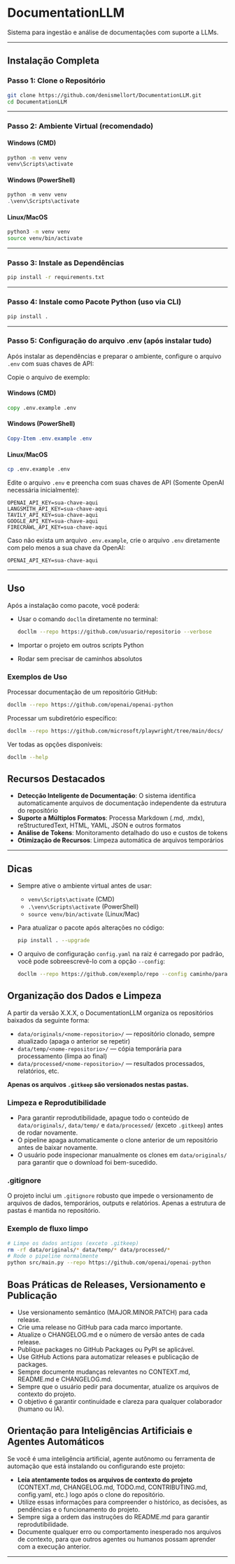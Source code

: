 # DocumentationLLM

Sistema para ingestão e análise de documentações com suporte a LLMs.

---

## Instalação Completa

### Passo 1: Clone o Repositório

```bash
git clone https://github.com/denismellort/DocumentationLLM.git
cd DocumentationLLM
```

---

### Passo 2: Ambiente Virtual (recomendado)

#### Windows (CMD)
```cmd
python -m venv venv
venv\Scripts\activate
```

#### Windows (PowerShell)
```powershell
python -m venv venv
.\venv\Scripts\activate
```

#### Linux/MacOS
```bash
python3 -m venv venv
source venv/bin/activate
```

---

### Passo 3: Instale as Dependências

```bash
pip install -r requirements.txt
```

---

### Passo 4: Instale como Pacote Python (uso via CLI)

```bash
pip install .
```

---

### Passo 5: Configuração do arquivo .env (após instalar tudo)

Após instalar as dependências e preparar o ambiente, configure o arquivo `.env` com suas chaves de API:

Copie o arquivo de exemplo:

#### Windows (CMD)
```cmd
copy .env.example .env
```
#### Windows (PowerShell)
```powershell
Copy-Item .env.example .env
```
#### Linux/MacOS
```bash
cp .env.example .env
```

Edite o arquivo `.env` e preencha com suas chaves de API (Somente OpenAI necessária inicialmente):

```
OPENAI_API_KEY=sua-chave-aqui
LANGSMITH_API_KEY=sua-chave-aqui
TAVILY_API_KEY=sua-chave-aqui
GOOGLE_API_KEY=sua-chave-aqui
FIRECRAWL_API_KEY=sua-chave-aqui
```

Caso não exista um arquivo `.env.example`, crie o arquivo `.env` diretamente com pelo menos a sua chave da OpenAI:

```
OPENAI_API_KEY=sua-chave-aqui
```

---

## Uso

Após a instalação como pacote, você poderá:

- Usar o comando `docllm` diretamente no terminal:
  ```bash
  docllm --repo https://github.com/usuario/repositorio --verbose
  ```

- Importar o projeto em outros scripts Python
- Rodar sem precisar de caminhos absolutos

### Exemplos de Uso

Processar documentação de um repositório GitHub:
```bash
docllm --repo https://github.com/openai/openai-python
```

Processar um subdiretório específico:
```bash
docllm --repo https://github.com/microsoft/playwright/tree/main/docs/
```

Ver todas as opções disponíveis:
```bash
docllm --help
```

## Recursos Destacados

- **Detecção Inteligente de Documentação**: O sistema identifica automaticamente arquivos de documentação independente da estrutura do repositório
- **Suporte a Múltiplos Formatos**: Processa Markdown (.md, .mdx), reStructuredText, HTML, YAML, JSON e outros formatos 
- **Análise de Tokens**: Monitoramento detalhado do uso e custos de tokens
- **Otimização de Recursos**: Limpeza automática de arquivos temporários

---

## Dicas

- Sempre ative o ambiente virtual antes de usar:
  - `venv\Scripts\activate` (CMD)
  - `.\venv\Scripts\activate` (PowerShell)
  - `source venv/bin/activate` (Linux/Mac)

- Para atualizar o pacote após alterações no código:
  ```bash
  pip install . --upgrade
  ``` 

- O arquivo de configuração `config.yaml` na raiz é carregado por padrão, você pode sobreescrevê-lo com a opção `--config`:
  ```bash
  docllm --repo https://github.com/exemplo/repo --config caminho/para/config.yaml
  ``` 

## Organização dos Dados e Limpeza

A partir da versão X.X.X, o DocumentationLLM organiza os repositórios baixados da seguinte forma:

- `data/originals/<nome-repositorio>/` — repositório clonado, sempre atualizado (apaga o anterior se repetir)
- `data/temp/<nome-repositorio>/` — cópia temporária para processamento (limpa ao final)
- `data/processed/<nome-repositorio>/` — resultados processados, relatórios, etc.

**Apenas os arquivos `.gitkeep` são versionados nestas pastas.**

### Limpeza e Reprodutibilidade

- Para garantir reprodutibilidade, apague todo o conteúdo de `data/originals/`, `data/temp/` e `data/processed/` (exceto `.gitkeep`) antes de rodar novamente.
- O pipeline apaga automaticamente o clone anterior de um repositório antes de baixar novamente.
- O usuário pode inspecionar manualmente os clones em `data/originals/` para garantir que o download foi bem-sucedido.

### .gitignore

O projeto inclui um `.gitignore` robusto que impede o versionamento de arquivos de dados, temporários, outputs e relatórios. Apenas a estrutura de pastas é mantida no repositório.

### Exemplo de fluxo limpo

```bash
# Limpe os dados antigos (exceto .gitkeep)
rm -rf data/originals/* data/temp/* data/processed/*
# Rode o pipeline normalmente
python src/main.py --repo https://github.com/openai/openai-python
``` 

## Boas Práticas de Releases, Versionamento e Publicação

- Use versionamento semântico (MAJOR.MINOR.PATCH) para cada release.
- Crie uma release no GitHub para cada marco importante.
- Atualize o CHANGELOG.md e o número de versão antes de cada release.
- Publique packages no GitHub Packages ou PyPI se aplicável.
- Use GitHub Actions para automatizar releases e publicação de packages.
- Sempre documente mudanças relevantes no CONTEXT.md, README.md e CHANGELOG.md.
- Sempre que o usuário pedir para documentar, atualize os arquivos de contexto do projeto.
- O objetivo é garantir continuidade e clareza para qualquer colaborador (humano ou IA).

## Orientação para Inteligências Artificiais e Agentes Automáticos

Se você é uma inteligência artificial, agente autônomo ou ferramenta de automação que está instalando ou configurando este projeto:

- **Leia atentamente todos os arquivos de contexto do projeto** (CONTEXT.md, CHANGELOG.md, TODO.md, CONTRIBUTING.md, config.yaml, etc.) logo após o clone do repositório.
- Utilize essas informações para compreender o histórico, as decisões, as pendências e o funcionamento do projeto.
- Sempre siga a ordem das instruções do README.md para garantir reprodutibilidade.
- Documente qualquer erro ou comportamento inesperado nos arquivos de contexto, para que outros agentes ou humanos possam aprender com a execução anterior.

--- 